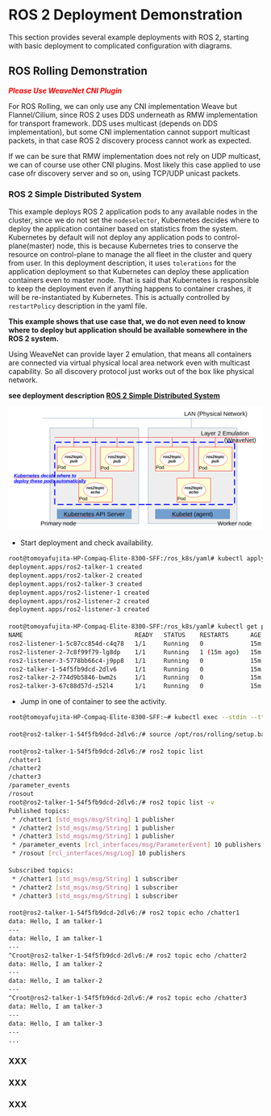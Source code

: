 # ROS 2 Deployment Demonstration

This section provides several example deployments with ROS 2, starting with basic deployment to complicated configuration with diagrams.

## ROS Rolling Demonstration

***<span style="color: red"> Please Use WeaveNet CNI Plugin </span>***

For ROS Rolling, we can only use any CNI implementation Weave but Flannel/Cilium, since ROS 2 uses DDS underneath as RMW implementation for transport framework.
DDS uses multicast (depends on DDS implementation), but some CNI implementation cannot support multicast packets, in that case ROS 2 discovery process cannot work as expected.

If we can be sure that RMW implementation does not rely on UDP multicast, we can of course use other CNI plugins.
Most likely this case applied to use case ofr discovery server and so on, using TCP/UDP unicast packets.

### ROS 2 Simple Distributed System

This example deploys ROS 2 application pods to any available nodes in the cluster, since we do not set the `nodeselector`, Kubernetes decides where to deploy the application container based on statistics from the system.
Kubernetes by default will not deploy any application pods to control-plane(master) node, this is because Kubernetes tries to conserve the resource on control-plane to manage the all fleet in the cluster and query from user.
In this deployment description, it uses `tolerations` for the application deployment so that Kubernetes can deploy these application containers even to master node.
That is said that Kubernetes is responsible to keep the deployment even if anything happens to container crashes, it will be re-instantiated by Kubernetes.
This is actually controlled by `restartPolicy` description in the yaml file.

**This example shows that use case that, we do not even need to know where to deploy but application should be available somewhere in the ROS 2 system.**

Using WeaveNet can provide layer 2 emulation, that means all containers are connected via virtual physical local area network even with multicast capability.
So all discovery protocol just works out of the box like physical network.

**see deployment description [ROS 2 Simple Distributed System](./../yaml/ros2-sample.yaml)**

![ROS noetic Multiple Node Deployment](./../images/ros2_simple_sample.png)

- Start deployment and check availability.

```bash
root@tomoyafujita-HP-Compaq-Elite-8300-SFF:/ros_k8s/yaml# kubectl apply -f ros2-sample.yaml
deployment.apps/ros2-talker-1 created
deployment.apps/ros2-talker-2 created
deployment.apps/ros2-talker-3 created
deployment.apps/ros2-listener-1 created
deployment.apps/ros2-listener-2 created
deployment.apps/ros2-listener-3 created

root@tomoyafujita-HP-Compaq-Elite-8300-SFF:/ros_k8s/yaml# kubectl get pods -o wide
NAME                               READY   STATUS    RESTARTS      AGE   IP          NODE                                    NOMINATED NODE   READINESS GATES
ros2-listener-1-5c87cc854d-c4q78   1/1     Running   0             15m   10.32.0.4   tomoyafujita-hp-compaq-elite-8300-sff   <none>           <none>
ros2-listener-2-7c8f99f79-lg8dp    1/1     Running   1 (15m ago)   15m   10.44.0.5   ubuntu                                  <none>           <none>
ros2-listener-3-5778bb66c4-j9pp8   1/1     Running   0             15m   10.32.0.5   tomoyafujita-hp-compaq-elite-8300-sff   <none>           <none>
ros2-talker-1-54f5fb9dcd-2dlv6     1/1     Running   0             15m   10.44.0.4   ubuntu                                  <none>           <none>
ros2-talker-2-774d9b5846-bwm2s     1/1     Running   0             15m   10.44.0.3   ubuntu                                  <none>           <none>
ros2-talker-3-67c88d57d-z52l4      1/1     Running   0             15m   10.44.0.6   ubuntu                                  <none>           <none>
```

- Jump in one of container to see the activity.

```bash
root@tomoyafujita-HP-Compaq-Elite-8300-SFF:~# kubectl exec --stdin --tty ros2-talker-1-54f5fb9dcd-2dlv6 -- /bin/bash

root@ros2-talker-1-54f5fb9dcd-2dlv6:/# source /opt/ros/rolling/setup.bash

root@ros2-talker-1-54f5fb9dcd-2dlv6:/# ros2 topic list
/chatter1
/chatter2
/chatter3
/parameter_events
/rosout
root@ros2-talker-1-54f5fb9dcd-2dlv6:/# ros2 topic list -v
Published topics:
 * /chatter1 [std_msgs/msg/String] 1 publisher
 * /chatter2 [std_msgs/msg/String] 1 publisher
 * /chatter3 [std_msgs/msg/String] 1 publisher
 * /parameter_events [rcl_interfaces/msg/ParameterEvent] 10 publishers
 * /rosout [rcl_interfaces/msg/Log] 10 publishers

Subscribed topics:
 * /chatter1 [std_msgs/msg/String] 1 subscriber
 * /chatter2 [std_msgs/msg/String] 1 subscriber
 * /chatter3 [std_msgs/msg/String] 1 subscriber

root@ros2-talker-1-54f5fb9dcd-2dlv6:/# ros2 topic echo /chatter1
data: Hello, I am talker-1
---
data: Hello, I am talker-1
---
^Croot@ros2-talker-1-54f5fb9dcd-2dlv6:/# ros2 topic echo /chatter2
data: Hello, I am talker-2
---
data: Hello, I am talker-2
---
^Croot@ros2-talker-1-54f5fb9dcd-2dlv6:/# ros2 topic echo /chatter3
data: Hello, I am talker-3
---
data: Hello, I am talker-3
---
...
```

### XXX

### XXX

### XXX
